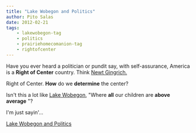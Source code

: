 ```yaml
---
title: "Lake Wobegon and Politics"
author: Pito Salas
date: 2012-02-21
tags:
    - lakewobegon-tag
    - politics
    - prairiehomecomanion-tag
    - rightofcenter
---
```




Have you ever heard a politician or pundit say, with self-assurance, America
is a **Right of Center** country. Think [Newt
Gingrich.](<http://www.newt.org/>)

Right of Center. **How** do we **determine** the center?

Isn't this a lot like [Lake Wobegon](<http://prairiehome.publicradio.org/>),
"Where **all** our children are **above average** "?

I'm just sayin'…


[Lake Wobegon and Politics](None)
